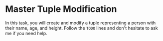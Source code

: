 # Master Tuple Modification

In this task, you will create and modify a tuple representing a person with their name, age, and height. Follow the `TODO` lines and don't hesitate to ask me if you need help.
